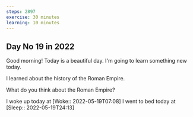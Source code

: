 ```yaml
---
steps: 2897
exercise: 30 minutes
learning: 10 minutes
---
```

## Day No 19 in 2022
Good morning! Today is a beautiful day.
I'm going to learn something new today.

I learned about the history of the Roman Empire.

What do you think about the Roman Empire?

I woke up today at [Woke:: 2022-05-19T07:08]
I went to bed today at [Sleep:: 2022-05-19T24:13]
